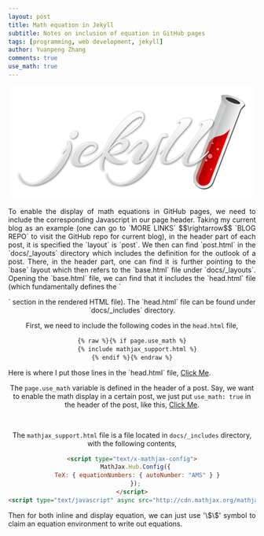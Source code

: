 ```yaml
---
layout: post
title: Math equation in Jekyll
subtitle: Notes on inclusion of equation in GitHub pages
tags: [programming, web development, jekyll]
author: Yuanpeng Zhang
comments: true
use_math: true
---
```


<p align='center'>
<img src="/assets/img/posts/Jekyll_logo.png"
   style="border:none;"
   alt="jl"
   title="jl" />
<br />
</p>

<p style='text-align: justify'>
To enable the display of math equations in GitHub pages, we need to include the corresponding Javascript in our page header. Taking my current blog as an example (one can go to `MORE LINKS` $$\rightarrow$$ `BLOG REPO` to visit the GitHub repo for current blog), in the header part of each post, it is specified the `layout` is `post`. We then can find `post.html` in the `docs/_layouts` directory which includes the definition for the outlook of a post. There, in the header part, one can find it is further pointing to the `base` layout which then refers to the `base.html` file under `docs/_layouts`. Opening the `base.html` file, we can find that it includes the `head.html` file (which fundamentally defines the `<header>` section in the rendered HTML file). The `head.html` file can be found under `docs/_includes` directory.

<br />

First, we need to include the following codes in the `head.html` file,
</p>

```html
{% raw %}{% if page.use_math %}
   {% include mathjax_support.html %}
{% endif %}{% endraw %}
```

<p style='text-align: justify'>
Here is where I put those lines in the `head.html` file, <a target="_blank" href="https://github.com/Kvieta1990/Kvieta1990.github.io/blob/5f16789664b6c19f9f15f75cd4eee20c4787720a/docs/_includes/head.html#L14-L16">Click Me</a>.

<br />

The `page.use_math` variable is defined in the header of a post. Say, we want to enable the math display in a certain post, we just put `use_math: true` in the header of the post, like this, <a target="_blank" href="https://github.com/Kvieta1990/Kvieta1990.github.io/blob/5f16789664b6c19f9f15f75cd4eee20c4787720a/docs/_posts/2020-03-08-coriolis_force.md?plain=1#L8">Click Me</a>.

<br />

The `mathjax_support.html` file is a file located in `docs/_includes` directory, with the following contents,
</p>

```html
<script type="text/x-mathjax-config">
  MathJax.Hub.Config({
   TeX: { equationNumbers: { autoNumber: "AMS" } }
  });
</script>
<script type="text/javascript" async src="http://cdn.mathjax.org/mathjax/latest/MathJax.js?config=TeX-AMS-MML_HTMLorMML"></script>
```

<p style='text-align: justify'>
Then for both inline and display equation, we can just use '\$\$' symbol to claim an equation environment to write out equations.
</p>